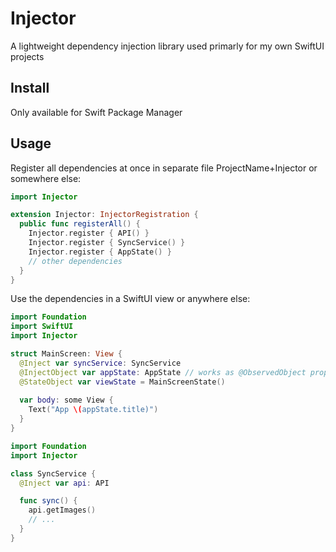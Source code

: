 # Injector

A lightweight dependency injection library used primarly for my own SwiftUI projects 

## Install

Only available for Swift Package Manager

## Usage

Register all dependencies at once in separate file ProjectName+Injector or somewhere else:

```swift
import Injector

extension Injector: InjectorRegistration {
  public func registerAll() {
    Injector.register { API() }
    Injector.register { SyncService() }
    Injector.register { AppState() }
    // other dependencies
  }
}
```

Use the dependencies in a SwiftUI view or anywhere else:
```swift
import Foundation
import SwiftUI
import Injector

struct MainScreen: View {
  @Inject var syncService: SyncService
  @InjectObject var appState: AppState // works as @ObservedObject property wrapper, rerender the view on any changes happen
  @StateObject var viewState = MainScreenState()
  
  var body: some View {
    Text("App \(appState.title)")
  }
}
```

```swift
import Foundation
import Injector

class SyncService {
  @Inject var api: API

  func sync() {
    api.getImages()
    // ...
  }
}

```
